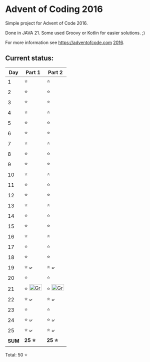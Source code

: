 # Advent of Coding 2016

Simple project for Advent of Code 2016.

Done in JAVA 21. Some used Groovy or Kotlin for easier solutions. ;)

For more information see https://adventofcode.com [2016](https://adventofcode.com/2016).

## Current status:

| Day     | Part 1                                                                                                                                                  | Part 2                                                                                                                                                  |
|---------|---------------------------------------------------------------------------------------------------------------------------------------------------------|---------------------------------------------------------------------------------------------------------------------------------------------------------|
| 1       | ⭐                                                                                                                                                       | ⭐                                                                                                                                                       |
| 2       | ⭐                                                                                                                                                       | ⭐                                                                                                                                                       |
| 3       | ⭐                                                                                                                                                       | ⭐                                                                                                                                                       |
| 4       | ⭐                                                                                                                                                       | ⭐                                                                                                                                                       |
| 5       | ⭐                                                                                                                                                       | ⭐                                                                                                                                                       |
| 6       | ⭐                                                                                                                                                       | ⭐                                                                                                                                                       |
| 7       | ⭐                                                                                                                                                       | ⭐                                                                                                                                                       |
| 8       | ⭐                                                                                                                                                       | ⭐                                                                                                                                                       |
| 9       | ⭐                                                                                                                                                       | ⭐                                                                                                                                                       |
| 10      | ⭐                                                                                                                                                       | ⭐                                                                                                                                                       |
| 11      | ⭐                                                                                                                                                       | ⭐                                                                                                                                                       |
| 12      | ⭐                                                                                                                                                       | ⭐                                                                                                                                                       |
| 13      | ⭐                                                                                                                                                       | ⭐                                                                                                                                                       |
| 14      | ⭐                                                                                                                                                       | ⭐                                                                                                                                                       |
| 15      | ⭐                                                                                                                                                       | ⭐                                                                                                                                                       |
| 16      | ⭐                                                                                                                                                       | ⭐                                                                                                                                                       |
| 17      | ⭐                                                                                                                                                       | ⭐                                                                                                                                                       |
| 18      | ⭐                                                                                                                                                       | ⭐                                                                                                                                                       |
| 19      | ⭐ <img src="https://upload.wikimedia.org/wikipedia/commons/thumb/7/74/Kotlin_Icon.png/600px-Kotlin_Icon.png" width="10" height="10" alt="Kotlin" />     | ⭐ <img src="https://upload.wikimedia.org/wikipedia/commons/thumb/7/74/Kotlin_Icon.png/600px-Kotlin_Icon.png" width="10" height="10" alt="Kotlin" />     |
| 20      | ⭐                                                                                                                                                       | ⭐                                                                                                                                                       |
| 21      | ⭐ <img src="https://upload.wikimedia.org/wikipedia/commons/thumb/3/36/Groovy-logo.svg/200px-Groovy-logo.svg.png" width="40" height="20" alt="Groovy" /> | ⭐ <img src="https://upload.wikimedia.org/wikipedia/commons/thumb/3/36/Groovy-logo.svg/200px-Groovy-logo.svg.png" width="40" height="20" alt="Groovy" /> |
| 22      | ⭐ <img src="https://upload.wikimedia.org/wikipedia/commons/thumb/7/74/Kotlin_Icon.png/600px-Kotlin_Icon.png" width="10" height="10" alt="Kotlin" />     | ⭐ <img src="https://upload.wikimedia.org/wikipedia/commons/thumb/7/74/Kotlin_Icon.png/600px-Kotlin_Icon.png" width="10" height="10" alt="Kotlin" />     |
| 23      | ⭐                                                                                                                                                       | ⭐                                                                                                                                                       |
| 24      | ⭐ <img src="https://upload.wikimedia.org/wikipedia/commons/thumb/7/74/Kotlin_Icon.png/600px-Kotlin_Icon.png" width="10" height="10" alt="Kotlin" />     | ⭐ <img src="https://upload.wikimedia.org/wikipedia/commons/thumb/7/74/Kotlin_Icon.png/600px-Kotlin_Icon.png" width="10" height="10" alt="Kotlin" />     |
| 25      | ⭐ <img src="https://upload.wikimedia.org/wikipedia/commons/thumb/7/74/Kotlin_Icon.png/600px-Kotlin_Icon.png" width="10" height="10" alt="Kotlin" />     | ⭐ <img src="https://upload.wikimedia.org/wikipedia/commons/thumb/7/74/Kotlin_Icon.png/600px-Kotlin_Icon.png" width="10" height="10" alt="Kotlin" />     |
| **SUM** | **25 ⭐**                                                                                                                                                | **25 ⭐**                                                                                                                                                |

Total: 50 ⭐

